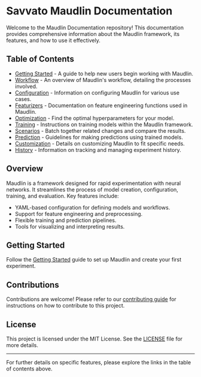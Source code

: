 # Savvato Maudlin Documentation

Welcome to the Maudlin Documentation repository! This documentation provides comprehensive information about the Maudlin framework, its features, and how to use it effectively.

## Table of Contents

- [Getting Started](https://github.com/savvato-software/savvato-maudlin-doc/blob/main/getting_started.md) - A guide to help new users begin working with Maudlin.
- [Workflow](https://github.com/savvato-software/savvato-maudlin-doc/blob/main/workflow.md) - An overview of Maudlin's workflow, detailing the processes involved.
- [Configuration](https://github.com/savvato-software/savvato-maudlin-doc/blob/main/config.md) - Information on configuring Maudlin for various use cases.
- [Featurizers](https://github.com/savvato-software/savvato-maudlin-doc/blob/main/featurizers.md) - Documentation on feature engineering functions used in Maudlin.
- [Optimization](https://github.com/savvato-software/savvato-maudlin-doc/blob/main/optimize.md) - Find the optimal hyperparameters for your model.
- [Training](https://github.com/savvato-software/savvato-maudlin-doc/blob/main/train.md) - Instructions on training models within the Maudlin framework.
- [Scenarios](https://github.com/savvato-software/savvato-maurdlin-doc/blob/main/scenarios.md) - Batch together related changes and compare the results.
- [Prediction](https://github.com/savvato-software/savvato-maudlin-doc/blob/main/predict.md) - Guidelines for making predictions using trained models.
- [Customization](https://github.com/savvato-software/savvato-maudlin-doc/blob/main/customization.md) - Details on customizing Maudlin to fit specific needs.
- [History](https://github.com/savvato-software/savvato-maudlin-doc/blob/main/history.md) - Information on tracking and managing experiment history.

## Overview

Maudlin is a framework designed for rapid experimentation with neural networks. It streamlines the process of model creation, configuration, training, and evaluation. Key features include:

- YAML-based configuration for defining models and workflows.
- Support for feature engineering and preprocessing.
- Flexible training and prediction pipelines.
- Tools for visualizing and interpreting results.

## Getting Started

Follow the [Getting Started](https://github.com/savvato-software/savvato-maudlin-doc/blob/main/getting_started.md) guide to set up Maudlin and create your first experiment.

## Contributions

Contributions are welcome! Please refer to our [contributing guide](https://github.com/savvato-software/savvato-maudlin-doc/blob/main/contributing.md) for instructions on how to contribute to this project.

## License

This project is licensed under the MIT License. See the [LICENSE](https://github.com/savvato-software/savvato-maudlin-doc/blob/main/LICENSE) file for more details.

---

For further details on specific features, please explore the links in the table of contents above.

